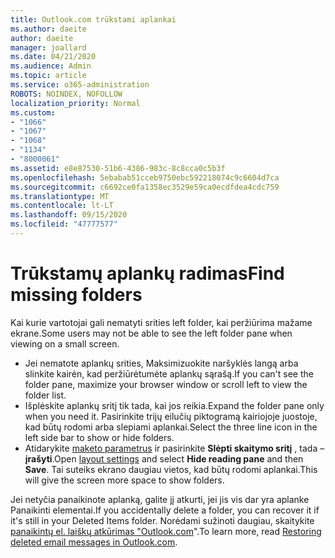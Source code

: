```yaml
---
title: Outlook.com trūkstami aplankai
ms.author: daeite
author: daeite
manager: joallard
ms.date: 04/21/2020
ms.audience: Admin
ms.topic: article
ms.service: o365-administration
ROBOTS: NOINDEX, NOFOLLOW
localization_priority: Normal
ms.custom:
- "1066"
- "1067"
- "1068"
- "1134"
- "8000061"
ms.assetid: e8e87530-51b6-4386-983c-8c8cca0c5b3f
ms.openlocfilehash: 5ebabab51cceb9750ebc592218074c9c6604d7ca
ms.sourcegitcommit: c6692ce0fa1358ec3529e59ca0ecdfdea4cdc759
ms.translationtype: MT
ms.contentlocale: lt-LT
ms.lasthandoff: 09/15/2020
ms.locfileid: "47777577"
---
```

# <a name="find-missing-folders"></a><span data-ttu-id="6a7af-102">Trūkstamų aplankų radimas</span><span class="sxs-lookup"><span data-stu-id="6a7af-102">Find missing folders</span></span>

<span data-ttu-id="6a7af-103">Kai kurie vartotojai gali nematyti srities left folder, kai peržiūrima mažame ekrane.</span><span class="sxs-lookup"><span data-stu-id="6a7af-103">Some users may not be able to see the left folder pane when viewing on a small screen.</span></span>

- <span data-ttu-id="6a7af-104">Jei nematote aplankų srities, Maksimizuokite naršyklės langą arba slinkite kairėn, kad peržiūrėtumėte aplankų sąrašą.</span><span class="sxs-lookup"><span data-stu-id="6a7af-104">If you can't see the folder pane, maximize your browser window or scroll left to view the folder list.</span></span>
- <span data-ttu-id="6a7af-105">Išplėskite aplankų sritį tik tada, kai jos reikia.</span><span class="sxs-lookup"><span data-stu-id="6a7af-105">Expand the folder pane only when you need it.</span></span> <span data-ttu-id="6a7af-106">Pasirinkite trijų eilučių piktogramą kairiojoje juostoje, kad būtų rodomi arba slepiami aplankai.</span><span class="sxs-lookup"><span data-stu-id="6a7af-106">Select the three line icon in the left side bar to show or hide folders.</span></span>
- <span data-ttu-id="6a7af-107">Atidarykite [maketo parametrus](https://outlook.live.com/mail/options/mail/layout) ir pasirinkite **Slėpti skaitymo sritį** , tada – **įrašyti**.</span><span class="sxs-lookup"><span data-stu-id="6a7af-107">Open [layout settings](https://outlook.live.com/mail/options/mail/layout) and select **Hide reading pane** and then **Save**.</span></span> <span data-ttu-id="6a7af-108">Tai suteiks ekrano daugiau vietos, kad būtų rodomi aplankai.</span><span class="sxs-lookup"><span data-stu-id="6a7af-108">This will give the screen more space to show folders.</span></span>

<span data-ttu-id="6a7af-109">Jei netyčia panaikinote aplanką, galite jį atkurti, jei jis vis dar yra aplanke Panaikinti elementai.</span><span class="sxs-lookup"><span data-stu-id="6a7af-109">If you accidentally delete a folder, you can recover it if it's still in your Deleted Items folder.</span></span> <span data-ttu-id="6a7af-110">Norėdami sužinoti daugiau, skaitykite [panaikintų el. laiškų atkūrimas "Outlook.com](https://support.office.com/article/cf06ab1b-ae0b-418c-a4d9-4e895f83ed50)".</span><span class="sxs-lookup"><span data-stu-id="6a7af-110">To learn more, read [Restoring deleted email messages in Outlook.com](https://support.office.com/article/cf06ab1b-ae0b-418c-a4d9-4e895f83ed50).</span></span>
